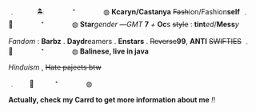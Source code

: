 ﹒　　　🏝️　　　　⁺　　　　◍
       **Kcaryn/Castanya**
	~~Fash~~ion/Fashion**self**
﹒　　🌊　　　　⁺　　　　◍
**Star***gender*
—*GMT* **7** *+*
**Oc**s ~~style~~ : **tint***ed*/**Mess***y*

*Fandom* : **Barbz** . **Daydr**eamers . **Enstars** . ~~Reverse~~**99**,
**ANTI** ~~SWIFTIES~~
﹒　🏮　　　　⁺　　　　◍
**Balinese, live in java** 

*Hinduism* , ~~Hate pajeets btw~~

﹒　　🍨　　　⁺　　　　◍

**Actually, check my Carrd to get more information about me** *!*!
